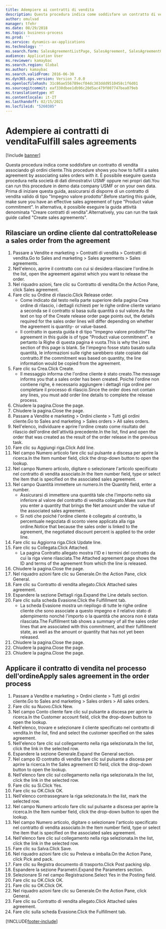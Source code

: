```yaml
---
title: Adempiere ai contratti di vendita
description: Questa procedura indica come soddisfare un contratto di vendita associando gli ordini cliente.
author: omulvad
manager: tfehr
ms.date: 08/29/2018
ms.topic: business-process
ms.prod: ''
ms.service: dynamics-ax-applications
ms.technology: ''
ms.search.form: SalesAgreementListPage, SalesAgreement, SalesAgreementGenerateReleaseOrder, SalesTableListPage, SalesTable, AgreementLine, SalesCreateOrder,  SalesEditLines, SalesAgreementHistory
audience: Application User
ms.reviewer: kamaybac
ms.search.region: Global
ms.author: kamaybac
ms.search.validFrom: 2016-06-30
ms.dyn365.ops.version: Version 7.0.0
ms.openlocfilehash: 31c86ae556789ecf04dc303ddd9510458c1f6d01
ms.sourcegitcommit: eaf330dbee1db96c20d5ac479f007747bea079eb
ms.translationtype: HT
ms.contentlocale: it-IT
ms.lasthandoff: 02/15/2021
ms.locfileid: "5260385"
---
```

# <a name="fulfill-sales-agreements"></a><span data-ttu-id="81413-103">Adempiere ai contratti di vendita</span><span class="sxs-lookup"><span data-stu-id="81413-103">Fulfill sales agreements</span></span>

[!include [banner](../../includes/banner.md)]

<span data-ttu-id="81413-104">Questa procedura indica come soddisfare un contratto di vendita associando gli ordini cliente.</span><span class="sxs-lookup"><span data-stu-id="81413-104">This procedure shows you how to fulfill a sales agreement by associating sales orders with it.</span></span> <span data-ttu-id="81413-105">È possibile eseguire questa procedura nella società di dati dimostrativi USMF oppure nei propri dati.</span><span class="sxs-lookup"><span data-stu-id="81413-105">You can run this procedure in demo data company USMF or on your own data.</span></span> <span data-ttu-id="81413-106">Prima di iniziare questa guida, assicurarsi di disporre di un contratto di vendita valido di tipo "Impegno valore prodotto".</span><span class="sxs-lookup"><span data-stu-id="81413-106">Before starting this guide, make sure you have an effective sales agreement of type "Product value commitment".</span></span> <span data-ttu-id="81413-107">In alternativa, è possibile eseguire la guida attività denominata "Creare contratti di vendita".</span><span class="sxs-lookup"><span data-stu-id="81413-107">Alternatively, you can run the task guide called "Create sales agreements".</span></span>  




## <a name="release-a-sales-order-from-the-agreement"></a><span data-ttu-id="81413-108">Rilasciare un ordine cliente dal contratto</span><span class="sxs-lookup"><span data-stu-id="81413-108">Release a sales order from the agreement</span></span>
1. <span data-ttu-id="81413-109">Passare a Vendite e marketing > Contratti di vendita > Contratti di vendita.</span><span class="sxs-lookup"><span data-stu-id="81413-109">Go to Sales and marketing > Sales agreements > Sales agreements.</span></span>
2. <span data-ttu-id="81413-110">Nell'elenco, aprire il contratto con cui si desidera rilasciare l'ordine.</span><span class="sxs-lookup"><span data-stu-id="81413-110">In the list, open the agreement against which you want to release the order.</span></span>
3. <span data-ttu-id="81413-111">Nel riquadro azioni, fare clic su Contratto di vendita.</span><span class="sxs-lookup"><span data-stu-id="81413-111">On the Action Pane, click Sales agreement.</span></span>
4. <span data-ttu-id="81413-112">Fare clic su Ordine di rilascio.</span><span class="sxs-lookup"><span data-stu-id="81413-112">Click Release order.</span></span>
    * <span data-ttu-id="81413-113">Come indicato dal testo nella parte superiore della pagina Crea ordine di rilascio, i dettagli richiesti per le righe ordine cliente variano a seconda se il contratto si basa sulla quantità o sul valore.</span><span class="sxs-lookup"><span data-stu-id="81413-113">As the text on top of the  Create release order page points out, the details required for the sales order lines will differ depending on whether the agreement is quantity- or value-based.</span></span>  
    * <span data-ttu-id="81413-114">Il contratto in questa guida è di tipo "Impegno valore prodotto"</span><span class="sxs-lookup"><span data-stu-id="81413-114">The agreement in this guide is of type "Product value commitment".</span></span> <span data-ttu-id="81413-115">e pertanto la Righe di questa pagina è vuota.</span><span class="sxs-lookup"><span data-stu-id="81413-115">This is why the Lines section of this page is blank.</span></span> <span data-ttu-id="81413-116">Se l'impegno fosse stato basato sulla quantità, le informazioni sulle righe sarebbero state copiate dal contratto.</span><span class="sxs-lookup"><span data-stu-id="81413-116">If the commitment was based on quantity, the line information would be copied from the agreement.</span></span>  
5. <span data-ttu-id="81413-117">Fare clic su Crea.</span><span class="sxs-lookup"><span data-stu-id="81413-117">Click Create.</span></span>
    * <span data-ttu-id="81413-118">Il messaggio informa che l'ordine cliente è stato creato.</span><span class="sxs-lookup"><span data-stu-id="81413-118">The message informs you that a sales order has been created.</span></span> <span data-ttu-id="81413-119">Poiché l'ordine non contiene righe, è necessario aggiungere i dettagli riga ordine per completare il processo di rilascio.</span><span class="sxs-lookup"><span data-stu-id="81413-119">Since the order does not contain any lines, you must add order line details to complete the release process.</span></span>   
6. <span data-ttu-id="81413-120">Chiudere la pagina.</span><span class="sxs-lookup"><span data-stu-id="81413-120">Close the page.</span></span>
7. <span data-ttu-id="81413-121">Chiudere la pagina.</span><span class="sxs-lookup"><span data-stu-id="81413-121">Close the page.</span></span>
8. <span data-ttu-id="81413-122">Passare a Vendite e marketing > Ordini cliente > Tutti gli ordini cliente.</span><span class="sxs-lookup"><span data-stu-id="81413-122">Go to Sales and marketing > Sales orders > All sales orders.</span></span>
9. <span data-ttu-id="81413-123">Nell'elenco, individuare e aprire l'ordine creato come risultato del rilascio dell'ordine dell'attività precedente.</span><span class="sxs-lookup"><span data-stu-id="81413-123">In the list, find and open the order that was created as the result of the order release in the previous task.</span></span>
10. <span data-ttu-id="81413-124">Fare clic su Aggiungi riga.</span><span class="sxs-lookup"><span data-stu-id="81413-124">Click Add line.</span></span>
11. <span data-ttu-id="81413-125">Nel campo Numero articolo fare clic sul pulsante a discesa per aprire la ricerca.</span><span class="sxs-lookup"><span data-stu-id="81413-125">In the Item number field, click the drop-down button to open the lookup.</span></span>
12. <span data-ttu-id="81413-126">Nel campo Numero articolo, digitare o selezionare l'articolo specificato nel contratto di vendita associato.</span><span class="sxs-lookup"><span data-stu-id="81413-126">In the Item number field, type or select the item that is specified on the associated sales agreement.</span></span>
13. <span data-ttu-id="81413-127">Nel campo Quantità immettere un numero.</span><span class="sxs-lookup"><span data-stu-id="81413-127">In the Quantity field, enter a number.</span></span>
    * <span data-ttu-id="81413-128">Assicurarsi di immettere una quantità tale che l'importo netto sia inferiore al valore del contratto di vendita collegato.</span><span class="sxs-lookup"><span data-stu-id="81413-128">Make sure that you enter a quantity that brings the Net amount under the value of the associated sales agreement.</span></span>  
    * <span data-ttu-id="81413-129">Si noti che poiché l'ordine cliente è collegato al contratto, la percentuale negoziata di sconto viene applicata alla riga ordine.</span><span class="sxs-lookup"><span data-stu-id="81413-129">Notice that because the sales order is linked to the agreement, the negotiated discount percent is applied to the order line.</span></span>  
14. <span data-ttu-id="81413-130">Fare clic su Aggiorna riga.</span><span class="sxs-lookup"><span data-stu-id="81413-130">Click Update line.</span></span>
15. <span data-ttu-id="81413-131">Fare clic su Collegata.</span><span class="sxs-lookup"><span data-stu-id="81413-131">Click Attached.</span></span>
    * <span data-ttu-id="81413-132">La pagina Contratto allegato mostra l'ID e i termini del contratto da cui la riga viene rilasciata.</span><span class="sxs-lookup"><span data-stu-id="81413-132">The Attached agreement page shows the ID and terms of the agreement from which the line is released.</span></span>  
16. <span data-ttu-id="81413-133">Chiudere la pagina.</span><span class="sxs-lookup"><span data-stu-id="81413-133">Close the page.</span></span>
17. <span data-ttu-id="81413-134">Nel riquadro azioni fare clic su Generale.</span><span class="sxs-lookup"><span data-stu-id="81413-134">On the Action Pane, click General.</span></span>
18. <span data-ttu-id="81413-135">Fare clic su Contratto di vendita allegato.</span><span class="sxs-lookup"><span data-stu-id="81413-135">Click Attached sales agreement.</span></span>
19. <span data-ttu-id="81413-136">Espandere la sezione Dettagli riga.</span><span class="sxs-lookup"><span data-stu-id="81413-136">Expand the Line details section.</span></span>
20. <span data-ttu-id="81413-137">Fare clic sulla scheda Evasione.</span><span class="sxs-lookup"><span data-stu-id="81413-137">Click the Fulfillment tab.</span></span>
    * <span data-ttu-id="81413-138">La scheda Evasione mostra un riepilogo di tutte le righe ordine cliente che sono associate a questo impegno e il relativo stato di adempimento nonché l'importo o la quantità che ancora non è stata rilasciata.</span><span class="sxs-lookup"><span data-stu-id="81413-138">The Fulfillment tab shows a summary of all the sales order lines that are associated with this commitment, and their fulfillment state, as well as the amount or quantity that has not yet been released.</span></span>   
21. <span data-ttu-id="81413-139">Chiudere la pagina.</span><span class="sxs-lookup"><span data-stu-id="81413-139">Close the page.</span></span>
22. <span data-ttu-id="81413-140">Chiudere la pagina.</span><span class="sxs-lookup"><span data-stu-id="81413-140">Close the page.</span></span>
23. <span data-ttu-id="81413-141">Chiudere la pagina.</span><span class="sxs-lookup"><span data-stu-id="81413-141">Close the page.</span></span>

## <a name="apply-sales-agreement-in-the-order-process"></a><span data-ttu-id="81413-142">Applicare il contratto di vendita nel processo dell'ordine</span><span class="sxs-lookup"><span data-stu-id="81413-142">Apply sales agreement in the order process</span></span>
1. <span data-ttu-id="81413-143">Passare a Vendite e marketing > Ordini cliente > Tutti gli ordini cliente.</span><span class="sxs-lookup"><span data-stu-id="81413-143">Go to Sales and marketing > Sales orders > All sales orders.</span></span>
2. <span data-ttu-id="81413-144">Fare clic su Nuovo.</span><span class="sxs-lookup"><span data-stu-id="81413-144">Click New.</span></span>
3. <span data-ttu-id="81413-145">Nel campo Conto cliente fare clic sul pulsante a discesa per aprire la ricerca.</span><span class="sxs-lookup"><span data-stu-id="81413-145">In the Customer account field, click the drop-down button to open the lookup.</span></span>
4. <span data-ttu-id="81413-146">Nell'elenco, trovare e selezionare il cliente specificato nel contratto di vendita.</span><span class="sxs-lookup"><span data-stu-id="81413-146">In the list, find and select the customer specified on the sales agreement.</span></span>
5. <span data-ttu-id="81413-147">Nell'elenco fare clic sul collegamento nella riga selezionata.</span><span class="sxs-lookup"><span data-stu-id="81413-147">In the list, click the link in the selected row.</span></span>
6. <span data-ttu-id="81413-148">Espandere la sezione Generale.</span><span class="sxs-lookup"><span data-stu-id="81413-148">Expand the General section.</span></span>
7. <span data-ttu-id="81413-149">Nel campo ID contratto di vendita fare clic sul pulsante a discesa per aprire la ricerca.</span><span class="sxs-lookup"><span data-stu-id="81413-149">In the Sales agreement ID field, click the drop-down button to open the lookup.</span></span>
8. <span data-ttu-id="81413-150">Nell'elenco fare clic sul collegamento nella riga selezionata.</span><span class="sxs-lookup"><span data-stu-id="81413-150">In the list, click the link in the selected row.</span></span>
9. <span data-ttu-id="81413-151">Fare clic su Sì.</span><span class="sxs-lookup"><span data-stu-id="81413-151">Click Yes.</span></span>
10. <span data-ttu-id="81413-152">Fare clic su OK.</span><span class="sxs-lookup"><span data-stu-id="81413-152">Click OK.</span></span>
11. <span data-ttu-id="81413-153">Nell'elenco contrassegnare la riga selezionata.</span><span class="sxs-lookup"><span data-stu-id="81413-153">In the list, mark the selected row.</span></span>
12. <span data-ttu-id="81413-154">Nel campo Numero articolo fare clic sul pulsante a discesa per aprire la ricerca.</span><span class="sxs-lookup"><span data-stu-id="81413-154">In the Item number field, click the drop-down button to open the lookup.</span></span>
13. <span data-ttu-id="81413-155">Nel campo Numero articolo, digitare o selezionare l'articolo specificato nel contratto di vendita associato.</span><span class="sxs-lookup"><span data-stu-id="81413-155">In the Item number field, type or select the item that is specified on the associated sales agreement.</span></span>
14. <span data-ttu-id="81413-156">Nell'elenco fare clic sul collegamento nella riga selezionata.</span><span class="sxs-lookup"><span data-stu-id="81413-156">In the list, click the link in the selected row.</span></span>
15. <span data-ttu-id="81413-157">Fare clic su Salva.</span><span class="sxs-lookup"><span data-stu-id="81413-157">Click Save.</span></span>
16. <span data-ttu-id="81413-158">Nel riquadro azioni fare clic su Preleva e imballa.</span><span class="sxs-lookup"><span data-stu-id="81413-158">On the Action Pane, click Pick and pack.</span></span>
17. <span data-ttu-id="81413-159">Fare clic su Registra documento di trasporto.</span><span class="sxs-lookup"><span data-stu-id="81413-159">Click Post packing slip.</span></span>
18. <span data-ttu-id="81413-160">Espandere la sezione Parametri.</span><span class="sxs-lookup"><span data-stu-id="81413-160">Expand the Parameters section.</span></span>
19. <span data-ttu-id="81413-161">Selezionare Sì nel campo Registrazione.</span><span class="sxs-lookup"><span data-stu-id="81413-161">Select Yes in the Posting field.</span></span>
20. <span data-ttu-id="81413-162">Fare clic su OK.</span><span class="sxs-lookup"><span data-stu-id="81413-162">Click OK.</span></span>
21. <span data-ttu-id="81413-163">Fare clic su OK.</span><span class="sxs-lookup"><span data-stu-id="81413-163">Click OK.</span></span>
22. <span data-ttu-id="81413-164">Nel riquadro azioni fare clic su Generale.</span><span class="sxs-lookup"><span data-stu-id="81413-164">On the Action Pane, click General.</span></span>
23. <span data-ttu-id="81413-165">Fare clic su Contratto di vendita allegato.</span><span class="sxs-lookup"><span data-stu-id="81413-165">Click Attached sales agreement.</span></span>
24. <span data-ttu-id="81413-166">Fare clic sulla scheda Evasione.</span><span class="sxs-lookup"><span data-stu-id="81413-166">Click the Fulfillment tab.</span></span>



[!INCLUDE[footer-include](../../../includes/footer-banner.md)]